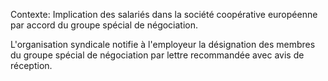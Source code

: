 Contexte: Implication des salariés dans la société coopérative européenne par accord du groupe spécial de négociation.

L'organisation syndicale notifie à l'employeur la désignation des membres du groupe spécial de négociation par lettre recommandée avec avis de réception.